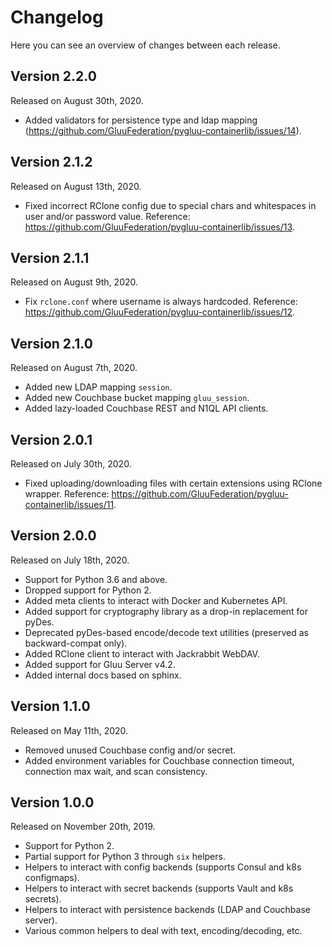 # Changelog

Here you can see an overview of changes between each release.

## Version 2.2.0

Released on August 30th, 2020.

* Added validators for persistence type and ldap mapping (https://github.com/GluuFederation/pygluu-containerlib/issues/14).

## Version 2.1.2

Released on August 13th, 2020.

* Fixed incorrect RClone config due to special chars and whitespaces in user and/or password value. Reference: https://github.com/GluuFederation/pygluu-containerlib/issues/13.

## Version 2.1.1

Released on August 9th, 2020.

* Fix `rclone.conf` where username is always hardcoded. Reference: https://github.com/GluuFederation/pygluu-containerlib/issues/12.

## Version 2.1.0

Released on August 7th, 2020.

* Added new LDAP mapping `session`.
* Added new Couchbase bucket mapping `gluu_session`.
* Added lazy-loaded Couchbase REST and N1QL API clients.

## Version 2.0.1

Released on July 30th, 2020.

* Fixed uploading/downloading files with certain extensions using RClone wrapper. Reference: https://github.com/GluuFederation/pygluu-containerlib/issues/11.

## Version 2.0.0

Released on July 18th, 2020.

* Support for Python 3.6 and above.
* Dropped support for Python 2.
* Added meta clients to interact with Docker and Kubernetes API.
* Added support for cryptography library as a drop-in replacement for pyDes.
* Deprecated pyDes-based encode/decode text utilities (preserved as backward-compat only).
* Added RClone client to interact with Jackrabbit WebDAV.
* Added support for Gluu Server v4.2.
* Added internal docs based on sphinx.

## Version 1.1.0

Released on May 11th, 2020.

* Removed unused Couchbase config and/or secret.
* Added environment variables for Couchbase connection timeout, connection max wait, and scan consistency.

## Version 1.0.0

Released on November 20th, 2019.

* Support for Python 2.
* Partial support for Python 3 through `six` helpers.
* Helpers to interact with config backends (supports Consul and k8s configmaps).
* Helpers to interact with secret backends (supports Vault and k8s secrets).
* Helpers to interact with persistence backends (LDAP and Couchbase server).
* Various common helpers to deal with text, encoding/decoding, etc.
